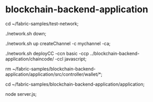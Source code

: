 # blockchain-backend-application

cd ~/fabric-samples/test-network;

./network.sh down;

./network.sh up createChannel -c mychannel -ca;

./network.sh deployCC -ccn basic -ccp ../blockchain-backend-application/chaincode/ -ccl javascript;

rm ~/fabric-samples/blockchain-backend-application/application/src/controller/wallet/*;

cd ~/fabric-samples/blockchain-backend-application/application;

node server.js;
